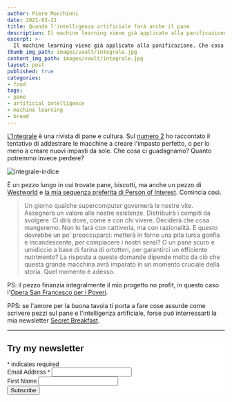 ```yaml
---
author: Piero Macchioni
date: 2021-03-21
title: Quando l'intelligenza artificiale farà anche il pane
description: Il machine learning viene già applicato alla panificazione. Che cosa perderemo quando le macchine impareranno la nostra ricetta più antica? Il mio pezzo per la rivista L'Integrale.
excerpt: >-
  Il machine learning viene già applicato alla panificazione. Che cosa perderemo quando le macchine impareranno la nostra ricetta più antica? Il mio pezzo per la rivista L'Integrale.
thumb_img_path: images/vault/integrale.jpg
content_img_path: images/vault/integrale.jpg
layout: post
published: true
categories:
- food
tags:
- pane
- artificial intelligence
- machine learning
- bread
---
```


[L'Integrale](https://lintegralerivista.it) è una rivista di pane e cultura. Sul [numero 2](https://lintegralerivista.it/prodotto/lintegrale-numero-2/) ho raccontato il tentativo di addestrare le macchine a creare l'impasto perfetto, o per lo meno a creare nuovi impasti da sole. Che cosa ci guadagnamo? Quanto potremmo invece perdere?

![integrale-indice](/images/vault/integrale-indice.jpg)

È un pezzo lungo in cui trovate pane, biscotti, ma anche un pezzo di [Westworld](https://it.wikipedia.org/wiki/Westworld_-_Dove_tutto_è_concesso) e [la mia sequenza preferita di Person of Interest](https://www.youtube.com/watch?v=KFj3MBmFU7Q). Comincia così. 

<blockquote>Un giorno qualche supercomputer governerà le nostre vite. Assegnerà un valore alle nostre esistenze. Distribuirà i compiti da svolgere. Ci dirà dove, come e con chi vivere. Deciderà che cosa mangeremo. Non lo farà con cattiveria, ma con razionalità. E questo dovrebbe un po’ preoccuparci: metterà in forno una pita turca gonfia e incandescente, per compiacere i nostri sensi? O un pane scuro e umidiccio a base di farina di ortotteri, per garantirci un efficiente nutrimento? La risposta a queste domande dipende molto da ciò che questa grande macchina avrà imparato in un momento cruciale della storia. Quel momento è adesso.</blockquote>


PS: il pezzo finanzia integralmente il mio progetto no profit, in questo caso l'[Opera San Francesco per i Poveri](https://operasanfrancesco.it).

PPS: se l'amore per la buona tavola ti porta a fare cose assurde come scrivere pezzi sul pane e l'intelligenza artificiale, forse può interressarti la mia newsletter [Secret Breakfast](https://secretbreakfast.club).




---

<!-- Begin Mailchimp Signup Form -->
<link href="//cdn-images.mailchimp.com/embedcode/classic-10_7.css" rel="stylesheet" type="text/css">
<style type="text/css">
  #mc_embed_signup{background:#fff; clear:left; font:14px Helvetica,Arial,sans-serif; }
  /* Add your own Mailchimp form style overrides in your site stylesheet or in this style block.
     We recommend moving this block and the preceding CSS link to the HEAD of your HTML file. */
</style>
<div id="mc_embed_signup">
<form action="https://club.us1.list-manage.com/subscribe/post?u=f3a2dbee491ca226a10089937&amp;id=2a9d02f1f7" method="post" id="mc-embedded-subscribe-form" name="mc-embedded-subscribe-form" class="validate" target="_blank" novalidate>
    <div id="mc_embed_signup_scroll">
  <h2>Try my newsletter</h2>
<div class="indicates-required"><span class="asterisk">*</span> indicates required</div>
<div class="mc-field-group">
  <label for="mce-EMAIL">Email Address  <span class="asterisk">*</span>
</label>
  <input type="email" value="" name="EMAIL" class="required email" id="mce-EMAIL">
</div>
<div class="mc-field-group">
  <label for="mce-FNAME">First Name </label>
  <input type="text" value="" name="FNAME" class="" id="mce-FNAME">
</div>
  <div id="mce-responses" class="clear">
    <div class="response" id="mce-error-response" style="display:none"></div>
    <div class="response" id="mce-success-response" style="display:none"></div>
  </div>    <!-- real people should not fill this in and expect good things - do not remove this or risk form bot signups-->
    <div style="position: absolute; left: -5000px;" aria-hidden="true"><input type="text" name="b_f3a2dbee491ca226a10089937_2a9d02f1f7" tabindex="-1" value=""></div>
    <div class="clear"><input type="submit" value="Subscribe" name="subscribe" id="mc-embedded-subscribe" class="button"></div>
    </div>
</form>
</div>
<script type='text/javascript' src='//s3.amazonaws.com/downloads.mailchimp.com/js/mc-validate.js'></script><script type='text/javascript'>(function($) {window.fnames = new Array(); window.ftypes = new Array();fnames[0]='EMAIL';ftypes[0]='email';fnames[1]='FNAME';ftypes[1]='text';fnames[2]='LNAME';ftypes[2]='text';fnames[3]='ADDRESS';ftypes[3]='address';fnames[4]='PHONE';ftypes[4]='phone';fnames[5]='BIRTHDAY';ftypes[5]='birthday';}(jQuery));var $mcj = jQuery.noConflict(true);</script>
<!--End mc_embed_signup-->